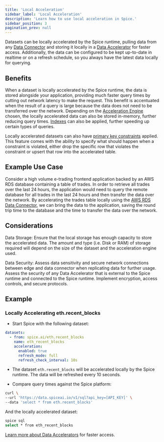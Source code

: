 ```yaml
---
title: 'Local Acceleration'
sidebar_label: 'Local Acceleration'
description: 'Learn how to use local acceleration in Spice.'
sidebar_position: 3
pagination_prev: null
---
```


Datasets can be locally accelerated by the Spice runtime, pulling data from any [Data Connector](/components/data-connectors) and storing it locally in a [Data Accelerator](/components/data-accelerators) for faster access. Additionally, the data can be configured to be kept up-to-date in realtime or on a refresh schedule, so you always have the latest data locally for querying.

## Benefits

When a dataset is locally accelerated by the Spice runtime, the data is stored alongside your application, providing much faster query times by cutting out network latency to make the request. This benefit is accentuated when the result of a query is large because the data does not need to be transferred over the network. Depending on the [Acceleration Engine](/components/data-accelerators) chosen, the locally accelerated data can also be stored in-memory, further reducing query times. [Indexes](./indexes.md) can also be applied, further speeding up certain types of queries.

Locally accelerated datasets can also have [primary key constraints](./constraints.md) applied. This feature comes with the ability to specify what should happen when a constraint is violated, either drop the specific row that violates the constraint or upsert that row into the accelerated table.

## Example Use Case

Consider a high volume e-trading frontend application backed by an AWS RDS database containing a table of trades. In order to retrieve all trades over the last 24 hours, the application would need to query the remote database for all trades in the last 24 hours and then transfer the data over the network. By accelerating the trades table locally using the [AWS RDS Data Connector](https://github.com/spiceai/quickstarts/tree/trunk/rds-aurora-mysql), we can bring the data to the application, saving the round trip time to the database and the time to transfer the data over the network.

## Considerations

Data Storage: Ensure that the local storage has enough capacity to store the accelerated data. The amount and type (i.e. Disk or RAM) of storage required will depend on the size of the dataset and the acceleration engine used.

Data Security: Assess data sensitivity and secure network connections between edge and data connector when replicating data for further usage. Assess the security of any Data Accelerator that is external to the Spice runtime and connected to the Spice runtime. Implement encryption, access controls, and secure protocols.

## Example

### Locally Accelerating eth.recent_blocks

- Start Spice with the following dataset:

```yaml
datasets:
  - from: spice.ai/eth.recent_blocks
    name: eth_recent_blocks
    acceleration:
      enabled: true
      refresh_mode: full
      refresh_check_interval: 10s
```

- The dataset `eth.recent_blocks` will be accelerated locally by the Spice runtime. The data will be refreshed every 10 seconds.

- Compare query times against the Spice platform:

```bash
curl \
--url 'https://data.spiceai.io/v1/sql?api_key=[API_KEY]' \
--data 'select * from eth.recent_blocks'
```

And the locally accelerated dataset:

```bash
spice sql
select * from eth_recent_blocks
```

[Learn more about Data Accelerators](/components/data-accelerators) for faster access.
